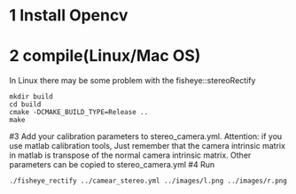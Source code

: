# 1 Install Opencv
# 2 compile(Linux/Mac OS)
In Linux there may be some problem with the fisheye::stereoRectify
```
mkdir build
cd build
cmake -DCMAKE_BUILD_TYPE=Release ..
make
```
#3 Add your calibration parameters to stereo_camera.yml.
Attention: if you use matlab calibration tools, Just remember that the camera
intrinsic matrix in matlab is transpose of the normal camera intrinsic matrix.
Other parameters can be copied to stereo_camera.yml
#4 Run
```
./fisheye_rectify ../camear_stereo.yml ../images/l.png ../images/r.png
```

